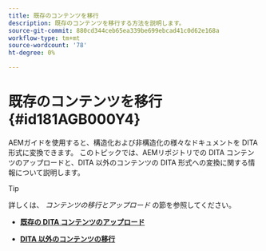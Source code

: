 ```yaml
---
title: 既存のコンテンツを移行
description: 既存のコンテンツを移行する方法を説明します。
source-git-commit: 880cd344ceb65ea339be699ebcad41c0d62e168a
workflow-type: tm+mt
source-wordcount: '78'
ht-degree: 0%

---
```


# 既存のコンテンツを移行 {#id181AGB000Y4}

AEMガイドを使用すると、構造化および非構造化の様々なドキュメントを DITA 形式に変換できます。 このトピックでは、AEMリポジトリでの DITA コンテンツのアップロードと、DITA 以外のコンテンツの DITA 形式への変換に関する情報について説明します。

>[!TIP]
>
> 詳しくは、 *コンテンツの移行とアップロード* の節を参照してください。

- **[既存の DITA コンテンツのアップロード](migrate-content-upload-existing-dita-content.md)**

- **[DITA 以外のコンテンツの移行](migrate-content-non-dita.md)**
